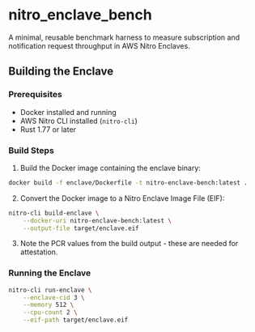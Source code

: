 # nitro_enclave_bench

A minimal, reusable benchmark harness to measure subscription and notification request throughput in AWS Nitro Enclaves.

## Building the Enclave

### Prerequisites
- Docker installed and running
- AWS Nitro CLI installed (`nitro-cli`)
- Rust 1.77 or later

### Build Steps

1. Build the Docker image containing the enclave binary:
```bash
docker build -f enclave/Dockerfile -t nitro-enclave-bench:latest .
```

2. Convert the Docker image to a Nitro Enclave Image File (EIF):
```bash
nitro-cli build-enclave \
    --docker-uri nitro-enclave-bench:latest \
    --output-file target/enclave.eif
```

3. Note the PCR values from the build output - these are needed for attestation.

### Running the Enclave

```bash
nitro-cli run-enclave \
    --enclave-cid 3 \
    --memory 512 \
    --cpu-count 2 \
    --eif-path target/enclave.eif
```